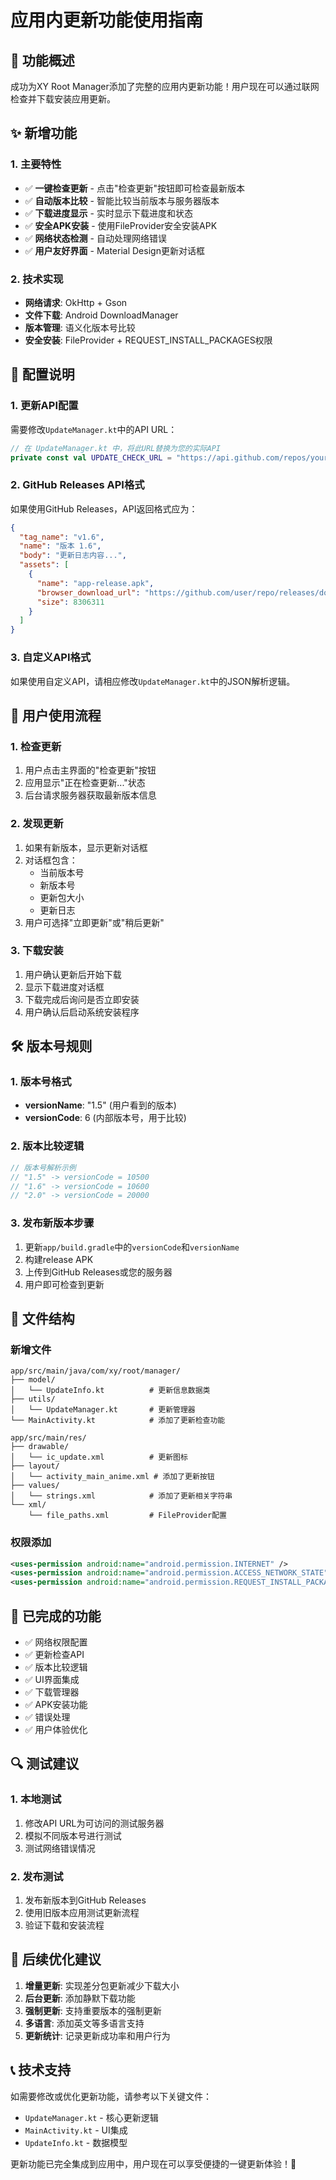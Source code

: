 # 应用内更新功能使用指南

## 🎉 功能概述

成功为XY Root Manager添加了完整的应用内更新功能！用户现在可以通过联网检查并下载安装应用更新。

## ✨ 新增功能

### 1. 主要特性
- ✅ **一键检查更新** - 点击"检查更新"按钮即可检查最新版本
- ✅ **自动版本比较** - 智能比较当前版本与服务器版本
- ✅ **下载进度显示** - 实时显示下载进度和状态
- ✅ **安全APK安装** - 使用FileProvider安全安装APK
- ✅ **网络状态检测** - 自动处理网络错误
- ✅ **用户友好界面** - Material Design更新对话框

### 2. 技术实现
- **网络请求**: OkHttp + Gson
- **文件下载**: Android DownloadManager
- **版本管理**: 语义化版本号比较
- **安全安装**: FileProvider + REQUEST_INSTALL_PACKAGES权限

## 🔧 配置说明

### 1. 更新API配置

需要修改`UpdateManager.kt`中的API URL：

```kotlin
// 在 UpdateManager.kt 中，将此URL替换为您的实际API
private const val UPDATE_CHECK_URL = "https://api.github.com/repos/your-username/your-repo/releases/latest"
```

### 2. GitHub Releases API格式

如果使用GitHub Releases，API返回格式应为：
```json
{
  "tag_name": "v1.6",
  "name": "版本 1.6",
  "body": "更新日志内容...",
  "assets": [
    {
      "name": "app-release.apk",
      "browser_download_url": "https://github.com/user/repo/releases/download/v1.6/app-release.apk",
      "size": 8306311
    }
  ]
}
```

### 3. 自定义API格式

如果使用自定义API，请相应修改`UpdateManager.kt`中的JSON解析逻辑。

## 📱 用户使用流程

### 1. 检查更新
1. 用户点击主界面的"检查更新"按钮
2. 应用显示"正在检查更新..."状态
3. 后台请求服务器获取最新版本信息

### 2. 发现更新
1. 如果有新版本，显示更新对话框
2. 对话框包含：
   - 当前版本号
   - 新版本号
   - 更新包大小
   - 更新日志
3. 用户可选择"立即更新"或"稍后更新"

### 3. 下载安装
1. 用户确认更新后开始下载
2. 显示下载进度对话框
3. 下载完成后询问是否立即安装
4. 用户确认后启动系统安装程序

## 🛠️ 版本号规则

### 1. 版本号格式
- **versionName**: "1.5" (用户看到的版本)
- **versionCode**: 6 (内部版本号，用于比较)

### 2. 版本比较逻辑
```kotlin
// 版本号解析示例
// "1.5" -> versionCode = 10500
// "1.6" -> versionCode = 10600  
// "2.0" -> versionCode = 20000
```

### 3. 发布新版本步骤
1. 更新`app/build.gradle`中的`versionCode`和`versionName`
2. 构建release APK
3. 上传到GitHub Releases或您的服务器
4. 用户即可检查到更新

## 📂 文件结构

### 新增文件
```
app/src/main/java/com/xy/root/manager/
├── model/
│   └── UpdateInfo.kt          # 更新信息数据类
├── utils/
│   └── UpdateManager.kt       # 更新管理器
└── MainActivity.kt            # 添加了更新检查功能

app/src/main/res/
├── drawable/
│   └── ic_update.xml          # 更新图标
├── layout/
│   └── activity_main_anime.xml # 添加了更新按钮
├── values/
│   └── strings.xml            # 添加了更新相关字符串
└── xml/
    └── file_paths.xml         # FileProvider配置
```

### 权限添加
```xml
<uses-permission android:name="android.permission.INTERNET" />
<uses-permission android:name="android.permission.ACCESS_NETWORK_STATE" />
<uses-permission android:name="android.permission.REQUEST_INSTALL_PACKAGES" />
```

## 🚀 已完成的功能

- ✅ 网络权限配置
- ✅ 更新检查API
- ✅ 版本比较逻辑
- ✅ UI界面集成
- ✅ 下载管理器
- ✅ APK安装功能
- ✅ 错误处理
- ✅ 用户体验优化

## 🔍 测试建议

### 1. 本地测试
1. 修改API URL为可访问的测试服务器
2. 模拟不同版本号进行测试
3. 测试网络错误情况

### 2. 发布测试
1. 发布新版本到GitHub Releases
2. 使用旧版本应用测试更新流程
3. 验证下载和安装流程

## 🎯 后续优化建议

1. **增量更新**: 实现差分包更新减少下载大小
2. **后台更新**: 添加静默下载功能
3. **强制更新**: 支持重要版本的强制更新
4. **多语言**: 添加英文等多语言支持
5. **更新统计**: 记录更新成功率和用户行为

## 📞 技术支持

如需要修改或优化更新功能，请参考以下关键文件：
- `UpdateManager.kt` - 核心更新逻辑
- `MainActivity.kt` - UI集成
- `UpdateInfo.kt` - 数据模型

更新功能已完全集成到应用中，用户现在可以享受便捷的一键更新体验！🎉
